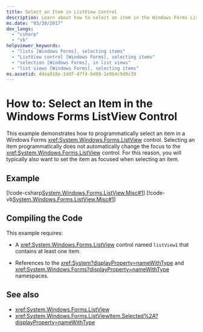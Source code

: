 ```yaml
---
title: Select an Item in ListView Control
description: Learn about how to select an item in the Windows Forms ListView control, by means of C# and Visual Basic code examples.
ms.date: "03/30/2017"
dev_langs: 
  - "csharp"
  - "vb"
helpviewer_keywords: 
  - "lists [Windows Forms], selecting items"
  - "ListView control [Windows Forms], selecting items"
  - "selection [Windows Forms], in list views"
  - "list views [Windows Forms], selecting items"
ms.assetid: ddea918e-1ddf-47f4-bd09-1e9b4c9d0c39
---
```

# How to: Select an Item in the Windows Forms ListView Control
This example demonstrates how to programmatically select an item in a Windows Forms <xref:System.Windows.Forms.ListView> control. Selecting an item programmatically does not automatically change the focus to the <xref:System.Windows.Forms.ListView> control. For this reason, you will typically also want to set the item as focused when selecting an item.  
  
## Example  
 [!code-csharp[System.Windows.Forms.ListView.Misc#1](~/samples/snippets/csharp/VS_Snippets_Winforms/System.Windows.Forms.ListView.Misc/CS/form1.cs#1)]
 [!code-vb[System.Windows.Forms.ListView.Misc#1](~/samples/snippets/visualbasic/VS_Snippets_Winforms/System.Windows.Forms.ListView.Misc/VB/form1.vb#1)]  
  
## Compiling the Code  
 This example requires:  
  
- A <xref:System.Windows.Forms.ListView> control named `listView1` that contains at least one item.  
  
- References to the <xref:System?displayProperty=nameWithType> and <xref:System.Windows.Forms?displayProperty=nameWithType> namespaces.  
  
## See also

- <xref:System.Windows.Forms.ListView>
- <xref:System.Windows.Forms.ListViewItem.Selected%2A?displayProperty=nameWithType>
